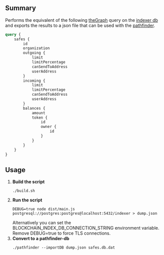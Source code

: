 ## Summary
Performs the equivalent of the following [theGraph](https://thegraph.com/hosted-service/subgraph/circlesubi/circles) 
query on the [indexer db](https://github.com/circlesland/blockchain-indexer) 
and exports the results to a json file that can be used with the [pathfinder](https://github.com/chriseth/pathfinder).
```graphql
query { 
    safes {
        id
        organization
        outgoing { 
            limit 
            limitPercentage 
            canSendToAddress 
            userAddress 
        }
        incoming { 
            limit 
            limitPercentage 
            canSendToAddress 
            userAddress 
        }
        balances {
            amount
            token {
                id
                owner {
                    id
                }
            }
        }
    }
}
```
## Usage
1. __Build the script__
    ```shell
   ./build.sh
   ```
2. __Run the script__
    ```shell
    DEBUG=true node dist/main.js postgresql://postgres:postgres@localhost:5432/indexer > dump.json
    ```
    Alternatively you can set the BLOCKCHAIN_INDEX_DB_CONNECTION_STRING environment variable. Remove DEBUG=true to force TLS connections.
3. __Convert to a pathfinder-db__
   ```shell
   ./pathfinder --importDB dump.json safes.db.dat
   ```
